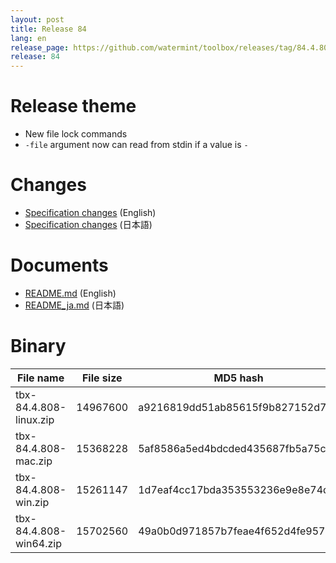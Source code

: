 ```yaml
---
layout: post
title: Release 84
lang: en
release_page: https://github.com/watermint/toolbox/releases/tag/84.4.808
release: 84
---
```


# Release theme

* New file lock commands
* `-file` argument now can read from stdin if a value is `-`

# Changes

* [Specification changes](https://github.com/watermint/toolbox/blob/84.4.808/doc/generated/changes.md) (English)
* [Specification changes](https://github.com/watermint/toolbox/blob/84.4.808/doc/generated_ja/changes.md) (日本語)

# Documents

* [README.md](https://github.com/watermint/toolbox/blob/84.4.808/README.md) (English)
* [README_ja.md](https://github.com/watermint/toolbox/blob/84.4.808/README_ja.md) (日本語)

# Binary

| File name              | File size | MD5 hash                         | SHA256 hash                                                      |
|------------------------|-----------|----------------------------------|------------------------------------------------------------------|
| tbx-84.4.808-linux.zip | 14967600  | a9216819dd51ab85615f9b827152d761 | fc5baad5f0b70154a687c5961167fe0d0de13148afccf12eaee3c21f707e6963 |
| tbx-84.4.808-mac.zip   | 15368228  | 5af8586a5ed4bdcded435687fb5a75c4 | 713fcf396f66610078e56744d9aefa3b051416435dd78334f1c5e303ad34c6ba |
| tbx-84.4.808-win.zip   | 15261147  | 1d7eaf4cc17bda353553236e9e8e74da | eda52a18e7453d5f61372077feaced48dde1d4b3044a95fd58eccbc0169a3b0a |
| tbx-84.4.808-win64.zip | 15702560  | 49a0b0d971857b7feae4f652d4fe957d | ee9d76ea624f2bd825ad9dfd0df7ab647fa239e27efbeab51201d563bee3d021 |


